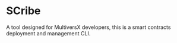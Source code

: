 # SCribe

A tool designed for MultiversX developers, this is a smart contracts deployment and management CLI. 
